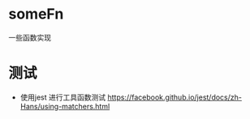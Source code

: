 # someFn
一些函数实现

# 测试

* 使用jest 进行工具函数测试
https://facebook.github.io/jest/docs/zh-Hans/using-matchers.html